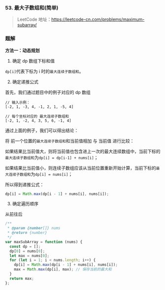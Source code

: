 ### 53. 最大子数组和(简单)

> LeetCode 地址：https://leetcode-cn.com/problems/maximum-subarray/

### 题解

**方法一：动态规划**

1. 确定 dp 数组下标和值

`dp[i]`代表下标为 i 时的`最大连续子数组和`。

2. 确定递推公式

首先，我们通过题目中的例子对应的 dp 数组

```
// 输入示例：
[-2, 1, -3, 4, -1, 2, 1, -5, 4]

// 每个坐标对应的 最大连续子数组和
[-2, 1, -2, 4, 3, 5, 6, -1, 4]
```

通过上面的例子，我们可以得出结论：

将 前一个位置的`最大连续子数组和`和当前值相加 与 当前值 进行比较：

如果结果比当前值大，则将当前值也包含进上一次的最大连续数组中，当前下标的`最大连续子数组和`为`dp[i] = dp[i-1] + nums[i]`；

如果结果比当前值小，则连续子数组应该从当前位置重新开始计算，当前下标的`最大连续子数组和`为`dp[i] = nums[i]`；

所以得到递推公式：

```js
dp[i] = Math.max(dp[i - 1] + nums[i], nums[i]);
```

3. 确定遍历顺序

从前往后

```js
/**
 * @param {number[]} nums
 * @return {number}
 */
var maxSubArray = function (nums) {
  const dp = [];
  dp[0] = nums[0];
  let max = nums[0];
  for (let i = 1; i < nums.length; i++) {
    dp[i] = Math.max(dp[i - 1] + nums[i], nums[i]);
    max = Math.max(dp[i], max); // 保存当前的最大和
  }
  return max;
};
```
